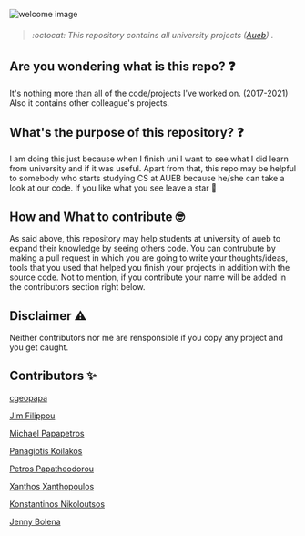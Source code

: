 ![welcome image](https://github.com/Nikoloutsos/Aueb-projects/blob/master/Assets/aueb-projects-photo.jpg)
> ###### :octocat: This repository contains all university projects  ([Aueb](https://www.aueb.gr/)) .

## Are you wondering what is this repo? :question:
It's nothing more than all of the code/projects I've worked on. (2017-2021)
Also it contains other colleague's projects.

## What's the purpose of this repository? :question:
I am doing this just because when I finish uni I want to see what I did learn from university and if it was useful.
Apart from that, this repo may be helpful to somebody who starts studying CS at AUEB because he/she can take a look at our code. If you like what you see leave a star :star2:

## How and What to contribute :nerd_face:
As said above, this repository may help students at university of aueb to expand their knowledge by seeing others code.
You can contrubute by making a pull request in which you are going to write your thoughts/ideas, tools that you used that helped you finish your projects in addition with the source code.
Not to mention, if you contribute your name will be added in the contributors section right below.

## Disclaimer  :warning:
Neither contributors nor me are rensponsible if you copy any project and you get caught.

## Contributors :sparkles:
[cgeopapa](https://github.com/cgeopapa)

[Jim Filippou](https://github.com/jimfilippou)

[Michael Papapetros](https://github.com/michalispap)

[Panagiotis Koilakos](https://github.com/Svestis)

[Petros Papatheodorou](https://github.com/subamanis)

[Xanthos Xanthopoulos](https://github.com/XanthosXanthopoulos)

[Konstantinos Nikoloutsos](https://github.com/Nikoloutsos)

[Jenny Bolena](https://github.com/jennybolena)
